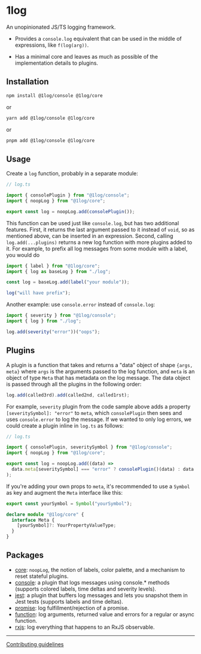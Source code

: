 # 1log

An unopinionated JS/TS logging framework.

- Provides a `console.log` equivalent that can be used in the middle of expressions, like `f(log(arg))`.

- Has a minimal core and leaves as much as possible of the implementation details to plugins.

## Installation

```bash
npm install @1log/console @1log/core
```

or

```bash
yarn add @1log/console @1log/core
```

or

```bash
pnpm add @1log/console @1log/core
```

## Usage

Create a `log` function, probably in a separate module:

```ts
// log.ts

import { consolePlugin } from "@1log/console";
import { noopLog } from "@1log/core";

export const log = noopLog.add(consolePlugin());
```

This function can be used just like `console.log`, but has two additional features. First, it returns the last argument passed to it instead of `void`, so as mentioned above, can be inserted in an expression. Second, calling `log.add(...plugins)` returns a new log function with more plugins added to it. For example, to prefix all log messages from some module with a label, you would do

```ts
import { label } from "@1log/core";
import { log as baseLog } from "./log";

const log = baseLog.add(label("your module"));

log("will have prefix");
```

Another example: use `console.error` instead of `console.log`:

```ts
import { severity } from "@1log/console";
import { log } from "./log";

log.add(severity("error"))("oops");
```

## Plugins

A plugin is a function that takes and returns a "data" object of shape `{args, meta}` where `args` is the arguments passed to the log function, and `meta` is an object of type `Meta` that has metadata on the log message. The data object is passed through all the plugins in the following order:

```ts
log.add(called3rd).add(called2nd, called1rst);
```

For example, `severity` plugin from the code sample above adds a property `[severitySymbol]: "error"` to `meta`, which `consolePlugin` then sees and uses `console.error` to log the message. If we wanted to only log errors, we could create a plugin inline in `log.ts` as follows:

```ts
// log.ts

import { consolePlugin, severitySymbol } from "@1log/console";
import { noopLog } from "@1log/core";

export const log = noopLog.add((data) =>
  data.meta[severitySymbol] === "error" ? consolePlugin()(data) : data
);
```

If you're adding your own props to `meta`, it's recommended to use a `Symbol` as key and augment the `Meta` interface like this:

```ts
export const yourSymbol = Symbol("yourSymbol");

declare module "@1log/core" {
  interface Meta {
    [yourSymbol]?: YourPropertyValueType;
  }
}
```

## Packages

- [core](https://github.com/ivan7237d/1log/tree/master/packages/core): `noopLog`, the notion of labels, color palette, and a mechanism to reset stateful plugins.
- [console](https://github.com/ivan7237d/1log/tree/master/packages/console): a plugin that logs messages using console.\* methods (supports colored labels, time deltas and severity levels).
- [jest](https://github.com/ivan7237d/1log/tree/master/packages/jest): a plugin that buffers log messages and lets you snapshot them in Jest tests (supports labels and time deltas).
- [promise](https://github.com/ivan7237d/1log/tree/master/packages/promise): log fulfillment/rejection of a promise.
- [function](https://github.com/ivan7237d/1log/tree/master/packages/function): log arguments, returned value and errors for a regular or async function.
- [rxjs](https://github.com/ivan7237d/1log/tree/master/packages/rxjs): log everything that happens to an RxJS observable.

---

[Contributing guidelines](https://github.com/ivan7237d/1log/blob/master/.github/CONTRIBUTING.md)
